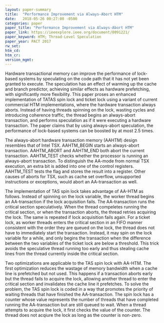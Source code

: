 ```yaml
---
layout: paper-summary
title:  "Performance Improvement via Always-Abort HTM"
date:   2018-05-26 00:27:00 -0500
categories: paper
paper_title: "Performance Improvement via Always-Abort HTM"
paper_link: https://ieeexplore.ieee.org/document/8091221/
paper_keyword: HTM; Thread-Level Speculation
paper_year: PACT 2017
rw_set: 
htm_cd: 
htm_cr: 
version_mgmt: 
--- 
```


Hardware transactional memory can improve the performance of lock-based systems by speculating on
the code path that it has not yet been granted to execute. The speculation has an effect of warming
up the cache and branch predictor, achieving similar effects as hardware prefetching, with significantly
more flexibility. This paper proses an enhanced implementation of TATAS spin lock and ticket lock using 
a variant of current commercial HTM implementations, where the hardware transaction always aborts. Instead 
of having threads spinning on the lock, wasting cycles and introducing coherence traffic, the thread begins
an always-abort transaction, and performs speculation as if it were executing a hardware transaction. The paper 
claims that by using always-abort speculation, the performance of lock-based systems can be boosted by at most 
2.5 times.

The always-abort hardware transaction memory (AAHTM) design resembles that of Intel TSX. AAHTM_BEGIN starts an
always-abort transaction. AAHTM_ABORT and AAHTM_END both abort the current transaction. AAHTM_TEST checks whether 
the processor is running an always-abort transaction. To distinguish the AA-mode from normal TSX execution, an extra 
bit is added into one of the control registers. AAHTM_TEST tests the flag and stores the result into a register. Other
causes of aborts for TSX, such as cache set overflow, unsupported instructions or exceptions, would abort an AA-transaction
as well. 

The implementation of TAS spin lock takes advantage of AA-HTM as follows. Instead of spinning on the lock variable, the 
worker thread begins an AA-transaction if the lock acquisition fails. The AA-transaction runs the critical section 
speculatively. When the thread compeletes running the critical section, or when the transaction aborts, the thread 
retries acquiring the lock. The same is repeated if lock acquisition fails again. For a ticket lock, as worker threads 
enters the critical section in an FIFO manner consistent with the order they are queued on the lock, the thread does not 
have to immediately start the transaction. Instead, it may spin on the lock variable for a while, and only begins the 
transaction when the difference between the two variables of the ticket lock are below a threshold. This trick avoids 
the speculative thread running too early and thus stealing cache lines from the thread currently inside the critical 
section.

Two optimizations are applicable to the TAS spin lock with AA-HTM. The first optimization reduces the wastage of memory 
bandwidth when a cache line is prefetched but not used. This happens if a transaction aborts early but the thread fails 
to acquire the lock, allowing another thread to enter the critical section and invalidates the cache line it prefetches.
To solve the problem, the TAS spin lock is coded in a way that promotes the priority of waiting threads that have finished 
the AA-transaction. The spin lock has a counter whose value represents the number of threads that have completed running 
the AA-transaction but are still queued to wait. When a thread attempts to acquire the lock, it first checks the value of 
the counter. The thread does not acqiure the lock as long as the counter is non-zero.
